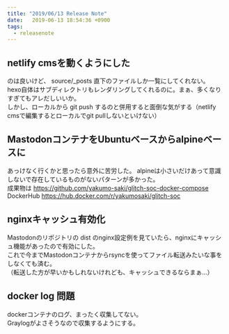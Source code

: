 ```yaml
---
title: "2019/06/13 Release Note"
date:   2019-06-13 18:54:36 +0900
tags:
  - releasenote
---
```

## netlify cmsを動くようにした

のは良いけど、 source/_posts 直下のファイルしか一覧にしてくれない。   
hexo自体はサブディレクトリもレンダリングしてくれるのに。まぁ、多くなりすぎてもアレだしいいか。  
しかし、ローカルから git push するのと併用すると面倒な気がする（netlify cmsで編集するとローカルでgit pullしないといけない）

## MastodonコンテナをUbuntuベースからalpineベースに

あっけなく行くかと思ったら意外に苦労した。 alpineは小さいだけあって意識しないで存在しているものがないパターンが多かった。  
成果物は https://github.com/yakumo-saki/glitch-soc-docker-compose
DockerHub https://hub.docker.com/r/yakumosaki/glitch-soc

## nginxキャッシュ有効化

Mastodonのリポジトリの dist のnginx設定例を見ていたら、nginxにキャッシュ機能があったので有効にした。  
これで今までMastodonコンテナからrsyncを使ってファイル転送みたいな事をしなくても済む。  
（転送した方が早いかもしれないけれども、キャッシュできるならまぁ…）  

## docker log 問題

dockerコンテナのログ、まったく収集してない。  
Graylogがよさそうなので収集するようにする。  
